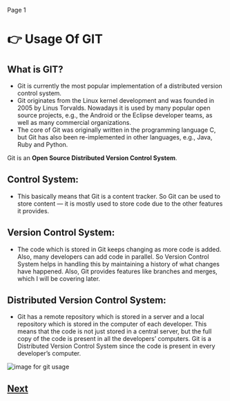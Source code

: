 Page 1
                                           

# :point_right: Usage Of GIT

## What is GIT?

* Git is currently the most popular implementation of a distributed version control system.
* Git originates from the Linux kernel development and was founded in 2005 by Linus Torvalds. Nowadays it is used by many popular open source projects, e.g., the Android or the Eclipse developer teams, as well as many commercial organizations.
* The core of Git was originally written in the programming language C, but Git has also been re-implemented in other languages, e.g., Java, Ruby and Python.

Git is an **Open Source Distributed Version Control System**. 

## Control System:

* This basically means that Git is a content tracker. So Git can be used to store content — it is mostly used to store code due to the other features it provides.

## Version Control System:

* The code which is stored in Git keeps changing as more code is added. Also, many developers can add code in parallel. So Version Control System helps in handling this by maintaining a history of what changes have happened. Also, Git provides features like branches and merges, which I will be covering later.

## Distributed Version Control System:

* Git has a remote repository which is stored in a server and a local repository which is stored in the computer of each developer. This means that the code is not just stored in a central server, but the full copy of the code is present in all the developers’ computers. Git is a Distributed Version Control System since the code is present in every developer’s computer.

![image for git usage](https://tekraze.com/wp-content/uploads/2018/01/git-and-the-importnace-of-version-control.gif)



## [Next](https://github.com/hkstone14/Team-Project-1/blob/master/Git_Commands_Terminologies.md)